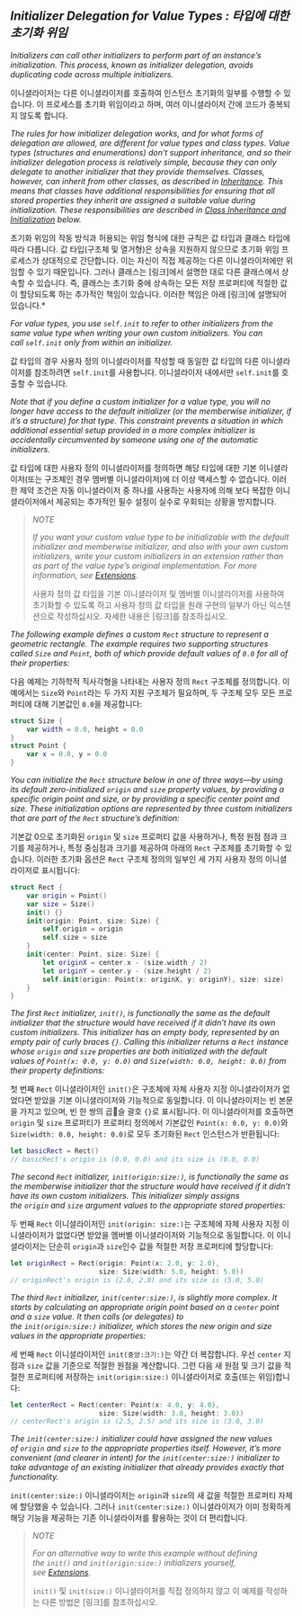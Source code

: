 ## *Initializer Delegation for Value Types :  타입에 대한 초기화 위임*

*Initializers can call other initializers to perform part of an instance’s initialization. This process, known as initializer delegation, avoids duplicating code across multiple initializers.*

이니셜라이저는 다른 이니셜라이저를 호출하여 인스턴스 초기화의 일부를 수행할 수 있습니다. 이 프로세스를 초기화 위임이라고 하며, 여러 이니셜라이저 간에 코드가 중복되지 않도록 합니다.

*The rules for how initializer delegation works, and for what forms of delegation are allowed, are different for value types and class types. Value types (structures and enumerations) don’t support inheritance, and so their initializer delegation process is relatively simple, because they can only delegate to another initializer that they provide themselves. Classes, however, can inherit from other classes, as described in [Inheritance](https://docs.swift.org/swift-book/LanguageGuide/Inheritance.html). This means that classes have additional responsibilities for ensuring that all stored properties they inherit are assigned a suitable value during initialization. These responsibilities are described in [Class Inheritance and Initialization](https://docs.swift.org/swift-book/LanguageGuide/Initialization.html#ID216) below.*

초기화 위임의 작동 방식과 허용되는 위임 형식에 대한 규칙은 값 타입과 클래스 타입에 따라 다릅니다. 값 타입(구조체 및 열거형)은 상속을 지원하지 않으므로 초기화 위임 프로세스가 상대적으로 간단합니다. 이는 자신이 직접 제공하는 다른 이니셜라이저에만 위임할 수 있기 때문입니다. 그러나 클래스는 [링크]에서 설명한 대로 다른 클래스에서 상속할 수 있습니다. 즉, 클래스는 초기화 중에 상속하는 모든 저장 프로퍼티에 적절한 값이 할당되도록 하는 추가적인 책임이 있습니다. 이러한 책임은 아래 [링크]에 설명되어 있습니다.*

*For value types, you use `self.init` to refer to other initializers from the same value type when writing your own custom initializers. You can call `self.init` only from within an initializer.*

값 타입의 경우 사용자 정의 이니셜라이저를 작성할 때 동일한 값 타입의 다른 이니셜라이저를 참조하려면 `self.init`를 사용합니다. 이니셜라이저 내에서만 `self.init`를 호출할 수 있습니다.

*Note that if you define a custom initializer for a value type, you will no longer have access to the default initializer (or the memberwise initializer, if it’s a structure) for that type. This constraint prevents a situation in which additional essential setup provided in a more complex initializer is accidentally circumvented by someone using one of the automatic initializers.*

값 타입에 대한 사용자 정의 이니셜라이저를 정의하면 해당 타입에 대한 기본 이니셜라이저(또는 구조체인 경우 멤버별 이니셜라이저)에 더 이상 액세스할 수 없습니다. 이러한 제약 조건은 자동 이니셜라이저 중 하나를 사용하는 사용자에 의해 보다 복잡한 이니셜라이저에서 제공되는 추가적인 필수 설정이 실수로 우회되는 상황을 방지합니다.

> *NOTE*
> 
> *If you want your custom value type to be initializable with the default initializer and memberwise initializer, and also with your own custom initializers, write your custom initializers in an extension rather than as part of the value type’s original implementation. For more information, see [Extensions](https://docs.swift.org/swift-book/LanguageGuide/Extensions.html).*
> 
> 사용자 정의 값 타입을 기본 이니셜라이저 및 멤버별 이니셜라이저를 사용하여 초기화할 수 있도록 하고 사용자 정의 값 타입을 원래 구현의 일부가 아닌 익스텐션으로 작성하십시오. 자세한 내용은 [링크]를 참조하십시오.

*The following example defines a custom `Rect` structure to represent a geometric rectangle. The example requires two supporting structures called `Size` and `Point`, both of which provide default values of `0.0` for all of their properties:*

다음 예제는 기하학적 직사각형을 나타내는 사용자 정의 `Rect` 구조체를 정의합니다. 이 예에서는 `Size`와 `Point`라는 두 가지 지원 구조체가 필요하며, 두 구조체 모두 모든 프로퍼티에 대해 기본값인 `0.0`을 제공합니다:

```swift
struct Size {
    var width = 0.0, height = 0.0
}
struct Point {
    var x = 0.0, y = 0.0
}
```

*You can initialize the `Rect` structure below in one of three ways—by using its default zero-initialized `origin` and `size` property values, by providing a specific origin point and size, or by providing a specific center point and size. These initialization options are represented by three custom initializers that are part of the `Rect` structure’s definition:*

기본값 0으로 초기화된 `origin` 및 `size` 프로퍼티 값을 사용하거나, 특정 원점 점과 크기를 제공하거나, 특정 중심점과 크기를 제공하여 아래의 `Rect` 구조체를 초기화할 수 있습니다. 이러한 초기화 옵션은 `Rect` 구조체 정의의 일부인 세 가지 사용자 정의 이니셜라이저로 표시됩니다:

```swift
struct Rect {
    var origin = Point()
    var size = Size()
    init() {}
    init(origin: Point, size: Size) {
        self.origin = origin
        self.size = size
    }
    init(center: Point, size: Size) {
        let originX = center.x - (size.width / 2)
        let originY = center.y - (size.height / 2)
        self.init(origin: Point(x: originX, y: originY), size: size)
    }
}
```

*The first `Rect` initializer, `init()`, is functionally the same as the default initializer that the structure would have received if it didn’t have its own custom initializers. This initializer has an empty body, represented by an empty pair of curly braces `{}`. Calling this initializer returns a `Rect` instance whose `origin` and `size` properties are both initialized with the default values of `Point(x: 0.0, y: 0.0)` and `Size(width: 0.0, height: 0.0)` from their property definitions:*

첫 번째 `Rect` 이니셜라이저인 `init()`은 구조체에 자체 사용자 지정 이니셜라이저가 없었다면 받았을 기본 이니셜라이저와 기능적으로 동일합니다. 이 이니셜라이저는 빈 본문 을 가지고 있으며, 빈 한 쌍의 곱슬 괄호 `{}`로 표시됩니다. 이 이니셜라이저를 호출하면 `origin` 및 `size` 프로퍼티가 프로퍼티 정의에서 기본값인 `Point(x: 0.0, y: 0.0)`와 `Size(width: 0.0, height: 0.0)`로 모두 초기화된 `Rect` 인스턴스가 반환됩니다:

```swift
let basicRect = Rect()
// basicRect's origin is (0.0, 0.0) and its size is (0.0, 0.0)
```

*The second `Rect` initializer, `init(origin:size:)`, is functionally the same as the memberwise initializer that the structure would have received if it didn’t have its own custom initializers. This initializer simply assigns the `origin` and `size` argument values to the appropriate stored properties:*

두 번째 `Rect` 이니셜라이저인 `init(origin: size:)`는 구조체에 자체 사용자 지정 이니셜라이저가 없었다면 받았을 멤버별 이니셜라이저와 기능적으로 동일합니다. 이 이니셜라이저는 단순히 `origin`과 `size`인수 값을 적절한 저장 프로퍼티에 할당합니다:

```swift
let originRect = Rect(origin: Point(x: 2.0, y: 2.0),
                      size: Size(width: 5.0, height: 5.0))
// originRect's origin is (2.0, 2.0) and its size is (5.0, 5.0)
```

*The third `Rect` initializer, `init(center:size:)`, is slightly more complex. It starts by calculating an appropriate origin point based on a `center` point and a `size` value. It then calls (or delegates) to the `init(origin:size:)` initializer, which stores the new origin and size values in the appropriate properties:*

세 번째 `Rect` 이니셜라이저인 `init(중앙:크기:)`는 약간 더 복잡합니다. 우선 `center` 지점과 `size` 값을 기준으로 적절한 원점을 계산합니다. 그런 다음 새 원점 및 크기 값을 적절한 프로퍼티에 저장하는 `init(origin:size:)` 이니셜라이저로 호출(또는 위임)합니다:

```swift
let centerRect = Rect(center: Point(x: 4.0, y: 4.0),
                      size: Size(width: 3.0, height: 3.0))
// centerRect's origin is (2.5, 2.5) and its size is (3.0, 3.0)
```

*The `init(center:size:)` initializer could have assigned the new values of `origin` and `size` to the appropriate properties itself. However, it’s more convenient (and clearer in intent) for the `init(center:size:)` initializer to take advantage of an existing initializer that already provides exactly that functionality.*

`init(center:size:)` 이니셜라이저는 `origin`과 `size`의 새 값을 적절한 프로퍼티 자체에 할당했을 수 있습니다. 그러나 `init(center:size:)` 이니셜라이저가 이미 정확하게 해당 기능을 제공하는 기존 이니셜라이저를 활용하는 것이 더 편리합니다.

> *NOTE*
> 
> *For an alternative way to write this example without defining the `init()` and `init(origin:size:)` initializers yourself, see [Extensions](https://docs.swift.org/swift-book/LanguageGuide/Extensions.html).*
> 
> `init()` 및 `init(size:)` 이니셜라이저를 직접 정의하지 않고 이 예제를 작성하는 다른 방법은 [링크]를 참조하십시오.
